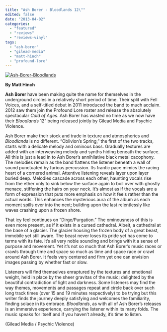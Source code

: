 ```yaml
---
title: "Ash Borer - Bloodlands 12\""
edited: false
date: "2013-04-02"
categories:
  - "featured"
  - "reviews"
  - "reviews-vinyl"
tags:
  - "ash-borer"
  - "gilead-media"
  - "matt-hinch"
  - "profound-lore"
---
```


[![Ash-Borer-Bloodlands](http://www.hellbound.ca/wp-content/uploads/2013/04/Ash-Borer-Bloodlands.jpg)](http://www.hellbound.ca/wp-content/uploads/2013/04/Ash-Borer-Bloodlands.jpg)

**By Matt Hinch**

**Ash Borer** have been making quite the name for themselves in the underground circles in a relatively short period of time. Their split with Fell Voices, and a self-titled debut in 2011 introduced the band to much acclaim. 2012 saw them join the Profound Lore roster and release the absolutely spectacular _Cold of Ages_. Ash Borer has wasted no time as we now have their _Bloodlands_ 12” being released jointly by Gilead Media and Psychic Violence.

Ash Borer make their stock and trade in texture and atmospherics and _Bloodlands_ is no different. “Oblivion’s Spring,” the first of the two tracks, starts with a delicate melody and ominous bass. Gradually textures are added with an interweaving melody and synths hiding beneath the surface. All this is just a lead in to Ash Borer’s annihilative black metal cacophony. The melodies remain as the band flattens the listener beneath a wall of sound punctuated by furious percussion. Its frantic pace mimics the racing heart of a cornered animal. Attentive listening reveals layer upon layer buried deep. Melodies cascade across each other, haunting vocals rise from the ether only to sink below the surface again to boil over with ghostly menace, stiffening the hairs on your neck. It’s almost as if the vocals are a form of expression that puts more emphasis on how it feels rather than the actual words. This enhances the mysterious aura of the album as each moment spills over into the next; building upon the last relentlessly like waves crashing upon a frozen shore.

That icy feel continues on “Dirge/Purgation.” The ominousness of this is even more present, as if it exists in a cursed cathedral. Albeit, a cathedral at the base of a glacier. The glacier housing the frozen body of a great beast, immobile yet still aware. The beast never loses its pride yet has come to terms with its fate. It’s all very noble sounding and brings with it a sense of purpose and movement. Yet it’s not so much that Ash Borer’s music races or crawls through time and space so much as time and space race or crawl around Ash Borer. It feels very centered and firm yet one can envision images passing by whether fast or slow.

Listeners will find themselves enraptured by the textures and emotional weight, held in place by the sheer gravitas of the music; delighted by the beautiful contradiction of light and darkness. Some listeners may find the way themes, movements and passages repeat and circle back over such long track times (over 15 and 19 minutes respectively) to be trying but this writer finds the journey deeply satisfying and welcomes the familiarity, finding solace in its embrace. _Bloodlands_, as with all of Ash Borer’s releases is an immersive experience, carrying the listener within its many folds. The music speaks for itself and if you haven’t already, it’s time to listen.

(Gilead Media / Psychic Violence)
